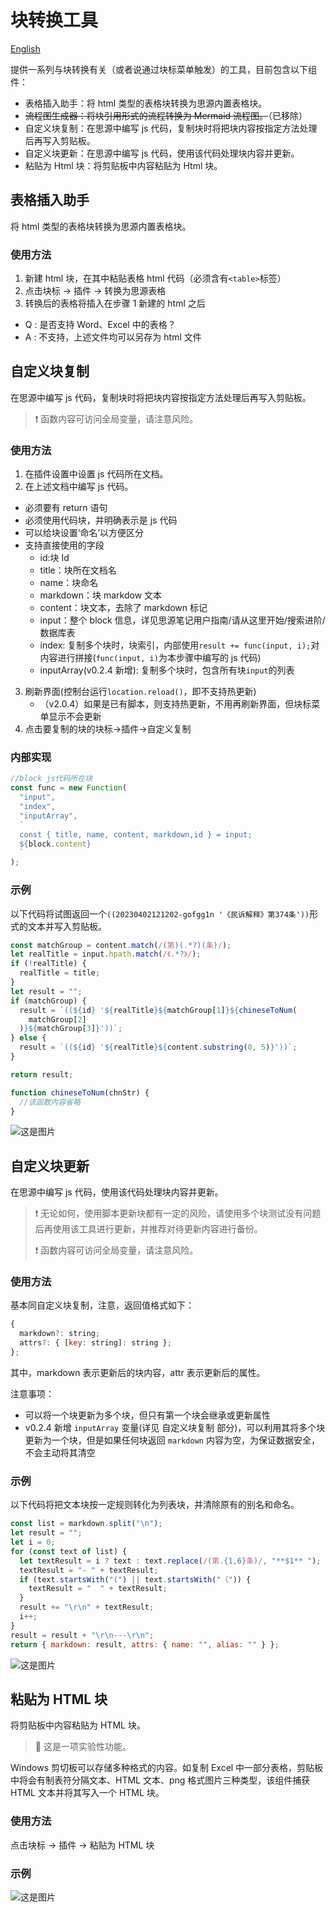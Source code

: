 # 块转换工具

[English](./README_en_US.md)

提供一系列与块转换有关（或者说通过块标菜单触发）的工具，目前包含以下组件：

- 表格插入助手：将 html 类型的表格块转换为思源内置表格块。
- ~~流程图生成器：将块引用形式的流程转换为 Mermaid 流程图。~~（已移除）
- 自定义块复制：在思源中编写 js 代码，复制块时将把块内容按指定方法处理后再写入剪贴板。
- 自定义块更新：在思源中编写 js 代码，使用该代码处理块内容并更新。
- 粘贴为 Html 块：将剪贴板中内容粘贴为 Html 块。

## 表格插入助手

将 html 类型的表格块转换为思源内置表格块。

### 使用方法

1. 新建 html 块，在其中粘贴表格 html 代码（必须含有`<table>`标签）
2. 点击块标 -> 插件 -> 转换为思源表格
3. 转换后的表格将插入在步骤 1 新建的 html 之后

- Q : 是否支持 Word、Excel 中的表格？
- A : 不支持，上述文件均可以另存为 html 文件

## 自定义块复制

在思源中编写 js 代码，复制块时将把块内容按指定方法处理后再写入剪贴板。

> ❗ 函数内容可访问全局变量，请注意风险。

### 使用方法

1. 在插件设置中设置 js 代码所在文档。
2. 在上述文档中编写 js 代码。

- 必须要有 return 语句
- 必须使用代码块，并明确表示是 js 代码
- 可以给块设置‘命名’以方便区分
- 支持直接使用的字段
  - id:块 Id
  - title：块所在文档名
  - name：块命名
  - markdown：块 markdow 文本
  - content：块文本，去除了 markdown 标记
  - input：整个 block 信息，详见思源笔记用户指南/请从这里开始/搜索进阶/数据库表
  - index: 复制多个块时，块索引，内部使用`result += func(input, i);`对内容进行拼接(`func(input, i)`为本步骤中编写的 js 代码)
  - inputArray(v0.2.4 新增): 复制多个块时，包含所有块`input`的列表

3. 刷新界面(控制台运行`location.reload()`，即不支持热更新)
   - （v2.0.4）如果是已有脚本，则支持热更新，不用再刷新界面，但块标菜单显示不会更新
4. 点击要复制的块的块标->插件->自定义复制

### 内部实现

```js
//block js代码所在块
const func = new Function(
  "input",
  "index",
  "inputArray",
  ` 
  const { title, name, content, markdown,id } = input;
  ${block.content}
  `
);
```

### 示例

以下代码将试图返回一个`((20230402121202-gofgg1n '《民诉解释》第374条'))`形式的文本并写入剪贴板。

```js
const matchGroup = content.match(/(第)(.*?)(条)/);
let realTitle = input.hpath.match(/《.*?》/);
if (!realTitle) {
  realTitle = title;
}
let result = "";
if (matchGroup) {
  result = `((${id} '${realTitle}${matchGroup[1]}${chineseToNum(
    matchGroup[2]
  )}${matchGroup[3]}'))`;
} else {
  result = `((${id} '${realTitle}${content.substring(0, 5)}'))`;
}

return result;

function chineseToNum(chnStr) {
  //该函数内容省略
}
```

![这是图片](./asset/法条复制.gif)

## 自定义块更新

在思源中编写 js 代码，使用该代码处理块内容并更新。

> ❗ 无论如何，使用脚本更新块都有一定的风险，请使用多个块测试没有问题后再使用该工具进行更新，并推荐对待更新内容进行备份。
>
> ❗ 函数内容可访问全局变量，请注意风险。

### 使用方法

基本同自定义块复制，注意，返回值格式如下：

```js
{
  markdown?: string;
  attrs?: { [key: string]: string };
};
```

其中，markdown 表示更新后的块内容，attr 表示更新后的属性。

注意事项：

- 可以将一个块更新为多个块，但只有第一个块会继承或更新属性
- v0.2.4 新增 `inputArray` 变量(详见 自定义块复制 部分)，可以利用其将多个块更新为一个块，但是如果任何块返回 `markdown` 内容为空，为保证数据安全，不会主动将其清空

### 示例

以下代码将把文本块按一定规则转化为列表块，并清除原有的别名和命名。

```js
const list = markdown.split("\n");
let result = "";
let i = 0;
for (const text of list) {
  let textResult = i ? text : text.replace(/(第.{1,6}条)/, "**$1** ");
  textResult = "- " + textResult;
  if (text.startsWith("(") || text.startsWith("（")) {
    textResult = "  " + textResult;
  }
  result += "\r\n" + textResult;
  i++;
}
result = result + "\r\n---\r\n";
return { markdown: result, attrs: { name: "", alias: "" } };
```

![这是图片](./asset/法条更新.gif)

## 粘贴为 HTML 块

将剪贴板中内容粘贴为 HTML 块。

> 🚀 这是一项实验性功能。

Windows 剪切板可以存储多种格式的内容。如复制 Excel 中一部分表格，剪贴板中将会有制表符分隔文本、HTML 文本、png 格式图片三种类型，该组件捕获 HTML 文本并将其写入一个 HTML 块。

### 使用方法

点击块标 -> 插件 -> 粘贴为 HTML 块

### 示例

![这是图片](./asset/paste2HtmlBLock.gif)
